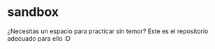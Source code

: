 # sandbox
¿Necesitas un espacio para practicar sin temor? Este es el repositorio adecuado para ello :D
